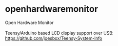 # openhardwaremonitor
Open Hardware Monitor</br></br>
Teensy/Arduino based LCD display support over USB: https://github.com/joesbox/Teensy-System-Info

